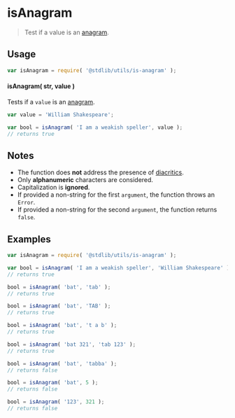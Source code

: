 # isAnagram

> Test if a value is an [anagram][anagram].


<section class="usage">

## Usage

``` javascript
var isAnagram = require( '@stdlib/utils/is-anagram' );
```


#### isAnagram( str, value )

Tests if a `value` is an [anagram][anagram].

``` javascript
var value = 'William Shakespeare';

var bool = isAnagram( 'I am a weakish speller', value );
// returns true
```

</section>

<!-- /.usage -->


<section class="notes">

## Notes

* The function does __not__ address the presence of [diacritics][diacritics].
* Only __alphanumeric__ characters are considered.
* Capitalization is __ignored__.
* If provided a non-string for the first `argument`, the function throws an `Error`.
* If provided a non-string for the second `argument`, the function returns `false`.

</section>

<!-- /.notes -->


<section class="examples">

## Examples

``` javascript
var isAnagram = require( '@stdlib/utils/is-anagram' );

var bool = isAnagram( 'I am a weakish speller', 'William Shakespeare' );
// returns true

bool = isAnagram( 'bat', 'tab' );
// returns true

bool = isAnagram( 'bat', 'TAB' );
// returns true

bool = isAnagram( 'bat', 't a b' );
// returns true

bool = isAnagram( 'bat 321', 'tab 123' );
// returns true

bool = isAnagram( 'bat', 'tabba' );
// returns false

bool = isAnagram( 'bat', 5 );
// returns false

bool = isAnagram( '123', 321 );
// returns false
```

</section>

<!-- /.examples -->


<section class="links">

[anagram]: http://en.wikipedia.org/wiki/Anagram
[diacritics]: http://en.wikipedia.org/wiki/Diacritic

</section>

<!-- /.links -->
